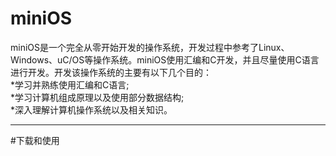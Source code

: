 # miniOS
miniOS是一个完全从零开始开发的操作系统，开发过程中参考了Linux、Windows、uC/OS等操作系统。miniOS使用汇编和C开发，并且尽量使用C语言进行开发。开发该操作系统的主要有以下几个目的：<br>
*学习并熟练使用汇编和C语言;<br>
*学习计算机组成原理以及使用部分数据结构;<br>
*深入理解计算机操作系统以及相关知识。<br>

---
#下载和使用
